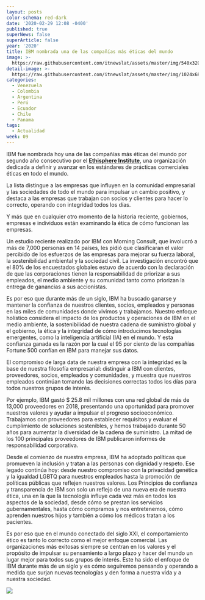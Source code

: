 ```yaml
---
layout: posts
color-schema: red-dark
date: '2020-02-29 12:08 -0400'
published: true
superNews: false
superArticle: false
year: '2020'
title: IBM nombrada una de las compañías más éticas del mundo
image: >-
  https://raw.githubusercontent.com/itnewslat/assets/master/img/540x320/IBM-sede-p.jpg
detail-image: >-
  https://raw.githubusercontent.com/itnewslat/assets/master/img/1024x680/IBM-sede-g.jpg
categories:
  - Venezuela
  - Colombia
  - Argentina
  - Perú
  - Ecuador
  - Chile
  - Panama
tags:
  - Actualidad
week: 09
---
```

IBM fue nombrada hoy una de las compañías más éticas del mundo por segundo año consecutivo por el **[Ethisphere Institute](https://ethisphere.com/)**, una organización dedicada a definir y avanzar en los estándares de prácticas comerciales éticas en todo el mundo.

La lista distingue a las empresas que influyen en la comunidad empresarial y las sociedades de todo el mundo para impulsar un cambio positivo, y destaca a las empresas que trabajan con socios y clientes para hacer lo correcto, operando con integridad todos los días.

Y más que en cualquier otro momento de la historia reciente, gobiernos, empresas e individuos están examinando la ética de cómo funcionan las empresas.

Un estudio reciente realizado por IBM con Morning Consult, que involucró a más de 7,000 personas en 14 países, les pidió que clasificaran el valor percibido de los esfuerzos de las empresas para mejorar su fuerza laboral, la sostenibilidad ambiental y la sociedad civil. La investigación encontró que el 80% de los encuestados globales estuvo de acuerdo con la declaración de que las corporaciones tienen la responsabilidad de priorizar a sus empleados, el medio ambiente y su comunidad tanto como priorizan la entrega de ganancias a sus accionistas.

Es por eso que durante más de un siglo, IBM ha buscado ganarse y mantener la confianza de nuestros clientes, socios, empleados y personas en las miles de comunidades donde vivimos y trabajamos. Nuestro enfoque holístico considera el impacto de los productos y operaciones de IBM en el medio ambiente, la sostenibilidad de nuestra cadena de suministro global y el gobierno, la ética y la integridad de cómo introducimos tecnologías emergentes, como la inteligencia artificial (IA) en el mundo. Y esta confianza ganada es la razón por la cual el 95 por ciento de las compañías Fortune 500 confían en IBM para manejar sus datos.

El compromiso de larga data de nuestra empresa con la integridad es la base de nuestra filosofía empresarial: distinguir a IBM con clientes, proveedores, socios, empleados y comunidades, y muestra que nuestros empleados continúan tomando las decisiones correctas todos los días para todos nuestros grupos de interés.

Por ejemplo, IBM gastó $ 25.8 mil millones con una red global de más de 13,000 proveedores en 2018, presentando una oportunidad para promover nuestros valores y ayudar a impulsar el progreso socioeconómico. Trabajamos con proveedores para establecer requisitos y evaluar el cumplimiento de soluciones sostenibles, y hemos trabajado durante 50 años para aumentar la diversidad de la cadena de suministro. La mitad de los 100 principales proveedores de IBM publicaron informes de responsabilidad corporativa.

Desde el comienzo de nuestra empresa, IBM ha adoptado políticas que promueven la inclusión y tratan a las personas con dignidad y respeto. Ese legado continúa hoy: desde nuestro compromiso con la privacidad genética y la igualdad LGBTQ para nuestros empleados hasta la promoción de políticas públicas que reflejen nuestros valores. Los Principios de confianza y transparencia de IBM son solo un reflejo de una nueva era de nuestra ética, una en la que la tecnología influye cada vez más en todos los aspectos de la sociedad, desde cómo se prestan los servicios gubernamentales, hasta cómo compramos y nos entretenemos, cómo aprenden nuestros hijos y también a cómo los médicos tratan a los pacientes.

Es por eso que en el mundo conectado del siglo XXI, el comportamiento ético es tanto lo correcto como el mejor enfoque comercial. Las organizaciones más exitosas siempre se centran en los valores y el propósito de impulsar su pensamiento a largo plazo y hacer del mundo un lugar mejor para todos sus grupos de interés. Este ha sido el enfoque de IBM durante más de un siglo y es cómo seguiremos pensando y operando a medida que surjan nuevas tecnologías y den forma a nuestra vida y a nuestra sociedad.

<img src="https://tracker.metricool.com/c3po.jpg?hash=56f88a41e39ab42c063cc51676587a04"/>
